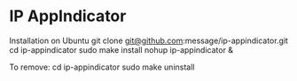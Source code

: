 IP AppIndicator
==================

Installation on Ubuntu
    git clone git@github.com:message/ip-appindicator.git
    cd ip-appindicator
    sudo make install
    nohup ip-appindicator &

To remove:
    cd ip-appindicator
    sudo make uninstall
